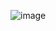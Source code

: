 ![image](https://github.com/evelyntecinternet/Avaliacao_UC08/assets/142834269/2996cc17-3495-4172-9752-3e76dba8db61)
